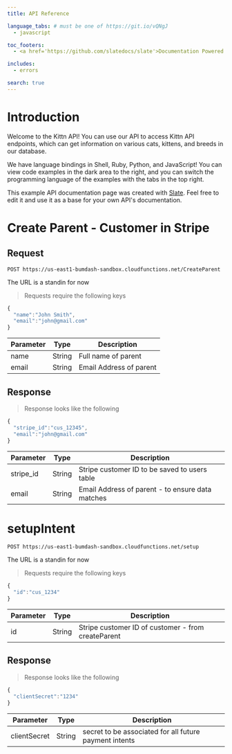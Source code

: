 ```yaml
---
title: API Reference

language_tabs: # must be one of https://git.io/vQNgJ
  - javascript

toc_footers:
  - <a href='https://github.com/slatedocs/slate'>Documentation Powered by Slate</a>

includes:
  - errors

search: true
---
```


# Introduction

Welcome to the Kittn API! You can use our API to access Kittn API endpoints, which can get information on various cats, kittens, and breeds in our database.

We have language bindings in Shell, Ruby, Python, and JavaScript! You can view code examples in the dark area to the right, and you can switch the programming language of the examples with the tabs in the top right.

This example API documentation page was created with [Slate](https://github.com/slatedocs/slate). Feel free to edit it and use it as a base for your own API's documentation.

# Create Parent - Customer in Stripe

## Request
`POST https://us-east1-bumdash-sandbox.cloudfunctions.net/CreateParent` 

<aside class="notice">
The URL is a standin for now
</aside>

>Requests require the following keys

```javascript
{
  "name":"John Smith",
  "email":"john@gmail.com"
}
```

| Parameter | Type   | Description             |
| --------- | ------ | ----------------------- |
| name      | String | Full name of parent     |
| email     | String | Email Address of parent |


## Response 

>Response looks like the following

```javascript
{
  "stripe_id":"cus_12345",
  "email":"john@gmail.com"
}
```

| Parameter | Type   | Description                                      |
| --------- | ------ | ------------------------------------------------ |
| stripe_id | String | Stripe customer ID to be saved to users table    |
| email     | String | Email Address of parent - to ensure data matches |


# setupIntent

`POST https://us-east1-bumdash-sandbox.cloudfunctions.net/setup` 

<aside class="notice">
The URL is a standin for now
</aside>

>Requests require the following keys

```javascript
{
  "id":"cus_1234"
}
```

| Parameter | Type   | Description                                        |
| --------- | ------ | -------------------------------------------------- |
| id        | String | Stripe customer ID of customer - from createParent |



## Response 

>Response looks like the following

```javascript
{
  "clientSecret":"1234"
}
```

| Parameter    | Type   | Description                                            |
| ------------ | ------ | ------------------------------------------------------ |
| clientSecret | String | secret to be associated for all future payment intents |








